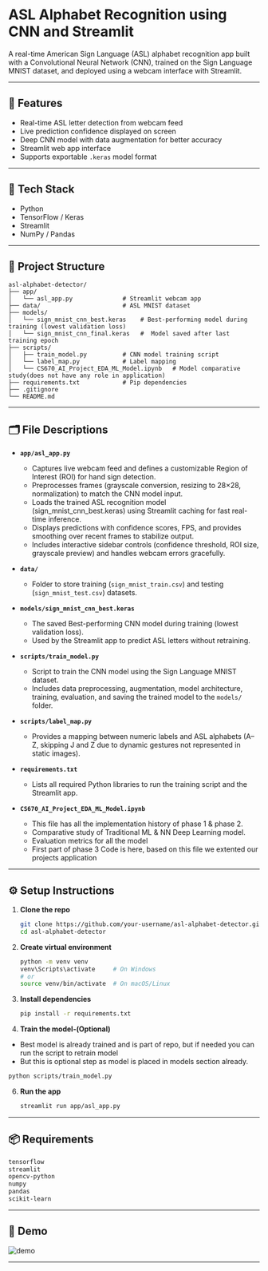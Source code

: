 # ASL Alphabet Recognition using CNN and Streamlit

A real-time American Sign Language (ASL) alphabet recognition app built with a Convolutional Neural Network (CNN), trained on the Sign Language MNIST dataset, and deployed using a webcam interface with Streamlit.

---

## 🚀 Features

- Real-time ASL letter detection from webcam feed
- Live prediction confidence displayed on screen
- Deep CNN model with data augmentation for better accuracy
- Streamlit web app interface
- Supports exportable `.keras` model format

---

## 🧠 Tech Stack

- Python
- TensorFlow / Keras
- Streamlit
- NumPy / Pandas

---

## 📁 Project Structure

```
asl-alphabet-detector/
├── app/
│   └── asl_app.py              # Streamlit webcam app
├── data/                       # ASL MNIST dataset
├── models/
│   └── sign_mnist_cnn_best.keras    # Best-performing model during training (lowest validation loss)
│   └── sign_mnist_cnn_final.keras   #	Model saved after last training epoch
├── scripts/
│   ├── train_model.py          # CNN model training script
│   └── label_map.py            # Label mapping
│   └── CS670_AI_Project_EDA_ML_Model.ipynb   # Model comparative study(does not have any role in application)
├── requirements.txt            # Pip dependencies
├── .gitignore
└── README.md
```

---

## 🗂️ File Descriptions

- **`app/asl_app.py`**  
  - Captures live webcam feed and defines a customizable Region of Interest (ROI) for hand sign detection.
  - Preprocesses frames (grayscale conversion, resizing to 28×28, normalization) to match the CNN model input.
  - Loads the trained ASL recognition model (sign_mnist_cnn_best.keras) using Streamlit caching for fast real-time inference.
  - Displays predictions with confidence scores, FPS, and provides smoothing over recent frames to stabilize output.
  - Includes interactive sidebar controls (confidence threshold, ROI size, grayscale preview) and handles webcam errors gracefully.


- **`data/`**  
  - Folder to store training (`sign_mnist_train.csv`) and testing (`sign_mnist_test.csv`) datasets.  

- **`models/sign_mnist_cnn_best.keras`**  
  - The saved Best-performing CNN model during training (lowest validation loss).  
  - Used by the Streamlit app to predict ASL letters without retraining.

- **`scripts/train_model.py`**  
  - Script to train the CNN model using the Sign Language MNIST dataset.  
  - Includes data preprocessing, augmentation, model architecture, training, evaluation, and saving the trained model to the `models/` folder.

- **`scripts/label_map.py`**  
  - Provides a mapping between numeric labels and ASL alphabets (A–Z, skipping J and Z due to dynamic gestures not represented in static images).

- **`requirements.txt`**  
  - Lists all required Python libraries to run the training script and the Streamlit app.

- **`CS670_AI_Project_EDA_ML_Model.ipynb`**  
  - This file has all the implementation history of phase 1 & phase 2.
  - Comparative study of Traditional ML & NN Deep Learning model.
  - Evaluation metrics for all the model
  - First part of phase 3 Code is here, based on this file we extented our projects application



---

## ⚙️ Setup Instructions

1. **Clone the repo**  
   ```bash
   git clone https://github.com/your-username/asl-alphabet-detector.git
   cd asl-alphabet-detector
   ```

2. **Create virtual environment**  
   ```bash
   python -m venv venv
   venv\Scripts\activate     # On Windows
   # or
   source venv/bin/activate  # On macOS/Linux
   ```

3. **Install dependencies**  
   ```bash
   pip install -r requirements.txt
   ```

4. **Train the model-(Optional)**  
  - Best model is already trained and is part of repo, but if needed you can run the script to retrain model
  - But this is optional step as model is placed in models section already.
   ```bash
   python scripts/train_model.py
   ```

6. **Run the app**  
   ```bash
   streamlit run app/asl_app.py
   ```

---

## 📦 Requirements

```txt
tensorflow
streamlit
opencv-python
numpy
pandas
scikit-learn
```

---

## 📸 Demo

![demo](https://user-images.githubusercontent.com/your-screenshot-url.png)

---

